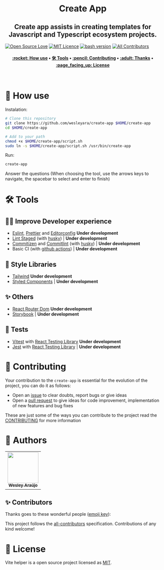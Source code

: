<h1 align="center" title="Vite Helper">
  Create App
</h1>

<h2 align="center">Create app assists in creating templates for Javascript and Typescript ecosystem projects.</h2>

[![Open Source Love](https://badges.frapsoft.com/os/v2/open-source.png?v=103)](https://github.com/ellerbrock/open-source-badges/)
[![MIT Licence](https://badges.frapsoft.com/os/mit/mit.png?v=103)](https://opensource.org/licenses/mit-license.php)
[![bash version](https://img.shields.io/badge/bash-5.2.2-green)](https://www.gnu.org/software/bash/)<!-- ALL-CONTRIBUTORS-BADGE:START - Do not remove or modify this section --> [![All Contributors](https://img.shields.io/badge/all_contributors-1-green.svg?style=flat-square)](#contributors-) <!-- ALL-CONTRIBUTORS-BADGE:END -->

<h4 align="center">
 <a href="#-how-use">:rocket: How use</a> •
 <a href="#️-tools">🛠️ Tools</a> •
 <a href="#-contributing">:pencil: Contributing</a> •
 <a href="#-thanks">:adult: Thanks</a> •
 <a href="#-license">:page_facing_up: License</a>
</h4>

<br>

# :rocket: How use

Instalation:

```bash
# Clone this repository
git clone https://github.com/wesleyara/create-app $HOME/create-app
cd $HOME/create-app

# Add to your path
chmod +x $HOME/create-app/script.sh
sudo ln -s $HOME/create-app/script.sh /usr/bin/create-app
```

Run:

```bash
create-app
```

Answer the questions (When choosing the tool, use the arrows keys to navigate, the spacebar to select and enter to finish)

# 🛠️ Tools

## :technologist: Improve Developer experience

- [Eslint](https://eslint.org/docs/user-guide/configuring/), [Prettier](https://prettier.io) and [Editorconfig](https://editorconfig.org) **Under development**
- [Lint Staged](https://github.com/okonet/lint-staged) (with [husky](https://typicode.github.io/husky/#/)) | **Under development**
- [Commitizen](https://github.com/commitizen/cz-cli) and [Commitlint](https://commitlint.js.org/#/) (with [husky](https://typicode.github.io/husky/#/)) | **Under development**
- Basic CI (with [github actions](https://docs.github.com/en/actions/learn-github-actions/understanding-github-actions)) | **Under development**

## :art: Style Libraries

- [Tailwind](https://tailwindcss.com/docs/installation) **Under development**
- [Styled Components](https://styled-components.com) | **Under development**

## :sparkles: Others

- [React Router Dom](https://v5.reactrouter.com/web/guides/quick-start) **Under development**
- [Storybook](https://storybook.js.org/docs/react/get-started/introduction) | **Under development**

## :test_tube: Tests

- [Vitest](https://vitest.dev/guide/why.html) with [React Testing Library](https://testing-library.com/docs/react-testing-library/intro/) **Under development**
- [Jest](https://jestjs.io/docs/getting-started) with [React Testing Library](https://testing-library.com/docs/react-testing-library/intro/) | **Under development**

# :pencil: Contributing

Your contribution to the `create-app` is essential for the evolution of the project, you can do it as follows:

- Open an [issue](https://github.com/wesleyara/create-app/issues) to clear doubts, report bugs or give ideas
- Open a [pull request](https://github.com/wesleyara/create-app/pulls) to give ideas for code improvement, implementation of new features and bug fixes

These are just some of the ways you can contribute to the project read the [CONTRIBUTING](https://github.com/wesleyara/create-app/blob/main/.github/CONTRIBUTING.md) for more information

# :adult: Authors

<table>
  <tr>
    <td align="center"><a href="https://wesleyaraujo.dev/"><img src="https://avatars.githubusercontent.com/u/89321125?v=4?s=100" width="100px;" alt=""/><br /><sub><b>Wesley Araújo</b></sub></a><br /></td>
  </tr>
</table>

## ✨ Contributors

Thanks goes to these wonderful people ([emoji key](https://allcontributors.org/docs/en/emoji-key)):

<!-- ALL-CONTRIBUTORS-LIST:START - Do not remove or modify this section -->
<!-- prettier-ignore-start -->
<!-- markdownlint-disable -->
<!-- markdownlint-restore -->
<!-- prettier-ignore-end -->

<!-- ALL-CONTRIBUTORS-LIST:END -->

This project follows the [all-contributors](https://github.com/all-contributors/all-contributors) specification. Contributions of any kind welcome!

# :page_facing_up: License

Vite helper is a open source project licensed as [MIT](LICENSE).
